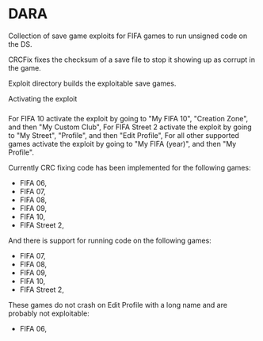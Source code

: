 DARA
====

Collection of save game exploits for FIFA games to run unsigned code on the DS.

CRCFix fixes the checksum of a save file to stop it showing up as corrupt in the game.

Exploit directory builds the exploitable save games.

Activating the exploit
###
For FIFA 10 activate the exploit by going to "My FIFA 10", "Creation Zone", and then "My Custom Club",
For FIFA Street 2 activate the exploit by going to "My Street", "Profile", and then "Edit Profile",
For all other supported games activate the exploit by going to "My FIFA (year)", and then "My Profile".

Currently CRC fixing code has been implemented for the following games:

- FIFA 06,
- FIFA 07,
- FIFA 08,
- FIFA 09,
- FIFA 10,
- FIFA Street 2,

And there is support for running code on the following games:

- FIFA 07,
- FIFA 08,
- FIFA 09,
- FIFA 10,
- FIFA Street 2,

These games do not crash on Edit Profile with a long name and are probably not exploitable:

- FIFA 06,